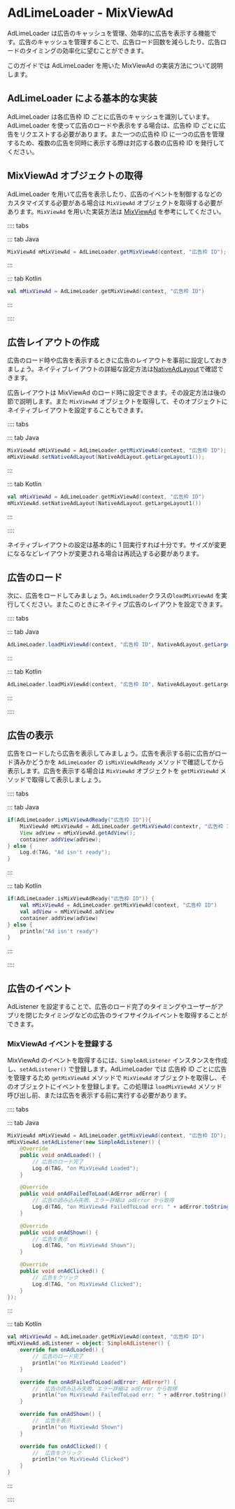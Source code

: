 # AdLimeLoader - MixViewAd  

AdLimeLoader は広告のキャッシュを管理、効率的に広告を表示する機能です。広告のキャッシュを管理することで、広告ロード回数を減らしたり、広告ロードのタイミングの効率化に望むことができます。

このガイドでは AdLimeLoader を用いた MixViewAd の実装方法について説明します。

## AdLimeLoader による基本的な実装  

AdLimeLoader は各広告枠 ID ごとに広告のキャッシュを識別しています。AdLimeLoader を使って広告のロードや表示をする場合は、広告枠 ID ごとに広告をリクエストする必要があります。また一つの広告枠 ID に一つの広告を管理するため、複数の広告を同時に表示する際は対応する数の広告枠 ID を発行してください。

## MixViewAd オブジェクトの取得  

AdLimeLoader を用いて広告を表示したり、広告のイベントを制御するなどのカスタマイズする必要がある場合は `MixViewAd` オブジェクトを取得する必要があります。`MixViewAd` を用いた実装方法は [MixViewAd](./mixviewad.md) を参考にしてください。

:::: tabs

::: tab Java

```java
MixViewAd mMixViewAd = AdLimeLoader.getMixViewAd(context, "広告枠 ID");
```

:::

::: tab Kotlin

```kotlin
val mMixViewAd = AdLimeLoader.getMixViewAd(context, "広告枠 ID")
```

:::

::::

## 広告レイアウトの作成

広告のロード時や広告を表示するときに広告のレイアウトを事前に設定しておきましょう。ネイティブレイアウトの詳細な設定方法は[NativeAdLayout](./native.md#広告レイアウトの作成)で確認できます。

広告レイアウトは MixViewAd のロード時に設定できます。その設定方法は後の節で説明します。また `MixViewAd` オブジェクトを取得して、そのオブジェクトにネイティブレイアウトを設定することもできます。

:::: tabs

::: tab Java

```java
MixViewAd mMixViewAd = AdLimeLoader.getMixViewAd(context, "広告枠 ID");
mMixViewAd.setNativeAdLayout(NativeAdLayout.getLargeLayout1());
```

:::

::: tab Kotlin

```kotlin
val mMixViewAd = AdLimeLoader.getMixViewAd(context, "広告枠 ID")
mMixViewAd.setNativeAdLayout(NativeAdLayout.getLargeLayout1())
```

:::

::::

ネイティブレイアウトの設定は基本的に 1 回実行すれば十分です。サイズが変更になるなどレイアウトが変更される場合は再読込する必要があります。

## 広告のロード  

次に、広告をロードしてみましょう。`AdLimdLoader`クラスの`loadMixViewAd` を実行してください。またこのときにネイティブ広告のレイアウトを設定できます。

:::: tabs

::: tab Java

```java
AdLimeLoader.loadMixViewAd(context, "広告枠 ID", NativeAdLayout.getLargeLayout1());
```

:::

::: tab Kotlin

```kotlin
AdLimeLoader.loadMixViewAd(context, "広告枠 ID", NativeAdLayout.getLargeLayout1())
```

:::

::::

## 広告の表示  

広告をロードしたら広告を表示してみましょう。広告を表示する前に広告がロード済みかどうかを `AdLimeLoader` の `isMixViewAdReady` メソッドで確認してから表示します。広告を表示する場合は `MixViewAd` オブジェクトを `getMixViewAd` メソッドで取得して表示しましょう。

:::: tabs

::: tab Java

```java
if(AdLimeLoader.isMixViewAdReady("広告枠 ID")){
    MixViewAd mMixViewAd = AdLimeLoader.getMixViewAd(contextr, "広告枠 ID");
    View adView = mMixViewAd.getAdView();
    container.addView(adView);
} else {
    Log.d(TAG, "Ad isn't ready");
}
```

:::

::: tab Kotlin

```kotlin
if(AdLimeLoader.isMixViewAdReady("広告枠 ID")) {
    val mMixViewAd = AdLimeLoader.getMixViewAd(context, "広告枠 ID")
    val adView = mMixViewAd.adView
    container.addView(adView)
} else {
    println("Ad isn't ready")
}
```

:::

::::

## 広告のイベント  

AdListener を設定することで、広告のロード完了のタイミングやユーザーがアプリを閉じたタイミングなどの広告のライフサイクルイベントを取得することができます。

### MixViewAd イベントを登録する  

MixViewAd のイベントを取得するには、`SimpleAdListener` インスタンスを作成し、`setAdListener()` で登録します。AdLimeLoader では 広告枠 ID ごとに広告を管理するため `getMixViewAd` メソッドで `MixViewAd` オブジェクトを取得し、そのオブジェクトにイベントを登録します。この処理は `loadMixViewAd` メソッド呼び出し前、または広告を表示する前に実行する必要があります。

:::: tabs

::: tab Java

```java
MixViewAd mMixViewAd = AdLimeLoader.getMixViewAd(context, "広告枠 ID");
mMixViewAd.setAdListener(new SimpleAdListener() {
    @Override
    public void onAdLoaded() {
        // 広告のロード完了
        Log.d(TAG, "on MixViewAd Loaded");
    }

    @Override
    public void onAdFailedToLoad(AdError adError) {
        // 広告の読み込み失敗、エラー詳細は adError から取得
        Log.d(TAG, "on MixViewAd FailedToLoad err: " + adError.toString());
    }

    @Override
    public void onAdShown() {
        // 広告を表示
        Log.d(TAG, "on MixViewAd Shown");
    }

    @Override
    public void onAdClicked() {
        // 広告をクリック
        Log.d(TAG, "on MixViewAd Clicked");
    }
});
```

:::

::: tab Kotlin

```kotlin
val mMixViewAd = AdLimeLoader.getMixViewAd(context, "広告枠 ID")
mMixViewAd.adListener = object: SimpleAdListener() {
    override fun onAdLoaded() {
        // 広告のロード完了
        println("on MixViewAd Loaded")
    }

    override fun onAdFailedToLoad(adError: AdError?) {
        //  広告の読み込み失敗、エラー詳細は adError から取得
        println("on MixViewAd FailedToLoad err: " + adError.toString())
    }

    override fun onAdShown() {
        //  広告を表示
        println("on MixViewAd Shown")
    }

    override fun onAdClicked() {
        //  広告をクリック
        println("on MixViewAd Clicked")
    }
}
```

:::

::::